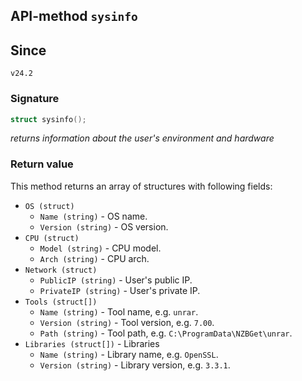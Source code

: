 ## API-method `sysinfo`

## Since 
`v24.2`

### Signature
``` c++
struct sysinfo();
```

_returns information about the user's environment and hardware_


### Return value
This method returns an array of structures with following fields:

- `OS (struct)`
  - `Name (string)` - OS name.
  - `Version (string)` - OS version.
- `CPU (struct)`
  - `Model (string)` - CPU model.
  - `Arch (string)` - CPU arch.
- `Network (struct)`
  - `PublicIP (string)` - User's public IP.
  - `PrivateIP (string)` - User's private IP.
- `Tools (struct[])`
  - `Name (string)` - Tool name, e.g. `unrar`.
  - `Version (string)` - Tool version, e.g. `7.00`.
  - `Path (string)` - Tool path, e.g. `C:\ProgramData\NZBGet\unrar`.
- `Libraries (struct[])` - Libraries
  - `Name (string)` - Library name, e.g. `OpenSSL`.
  - `Version (string)` - Library version, e.g. `3.3.1`.
